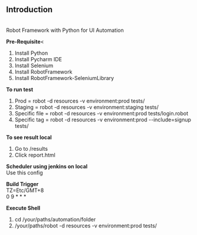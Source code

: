 <h2>Introduction</h2>
<br>Robot Framework with Python for UI Automation

<b>Pre-Requisite</b><
1. Install Python
2. Install Pycharm IDE 
3. Install Selenium 
4. Install RobotFramework 
5. Install RobotFramework-SeleniumLibrary

<b>To run test</b>
1. Prod = robot -d resources -v environment:prod tests/
2. Staging = robot -d resources -v environment:staging tests/ 
3. Specific file = robot -d resources -v environment:prod tests/login.robot
4. Specific tag = robot -d resources -v environment:prod --include=signup tests/

<b>To see result local</b>
1.  Go to /results
2.  Click report.html

<b>Scheduler using jenkins on local</b>
<br> Use this config

<b>Build Trigger</b>
<br> TZ=Etc/GMT+8 
<br> 0 9 * * *

<b>Execute Shell</b>
1. cd /your/paths/automation/folder 
2. /your/paths/robot -d resources -v environment:prod tests/
